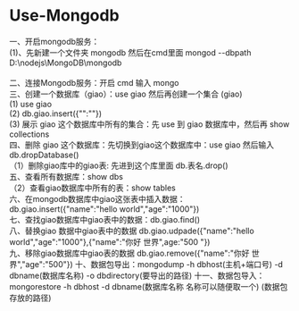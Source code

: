 # Use-Mongodb<br>
一、开启mongodb服务：<br>
        (1)、先新建一个文件夹 mongodb 然后在cmd里面  mongod --dbpath D:\nodejs\MongoDB\mongodb<br>   
二、连接Mongodb服务：开启 cmd 输入 mongo<br>
三、创建一个数据库（giao）：use giao 然后再创建一个集合 (giao)<br> 
        (1) use giao<br>
        (2)  db.giao.insert({"":""})<br>
        (3)  展示 giao 这个数据库中所有的集合：先 use 到 giao 数据库中，然后再 show collections<br>
四、删除 giao 这个数据库：先切换到giao这个数据库中：use giao 然后输入db.dropDatabase()<br>
      （1）删除giao库中的giao表: 先进到这个库里面 db.表名.drop()<br>
五、查看所有数据库：show dbs<br>
      （2）查看giao数据库中所有的表：show tables<br>
六、在mongodb数据库中giao这张表中插入数据：db.giao.insert({"name":"hello world","age":"1000"})<br>
七、查找giao数据库中giao表中的数据：db.giao.find()<br>
八、替换giao 数据中giao表中的数据 db.giao.udpade({"name":"hello world","age":"1000"},{"name":"你好 世界",age:"500 "})<br>
九、移除giao数据库中giao表的数据  db.giao.remove({"name":"你好 世界","age":"500"})
十、数据包导出：mongodump -h dbhost(主机+端口号) -d dbname(数据库名称)  -o  dbdirectory(要导出的路径)
十一、数据包导入： mongorestore -h dbhost -d dbname(数据库名称 名称可以随便取一个) <path>(数据包存放的路径)
